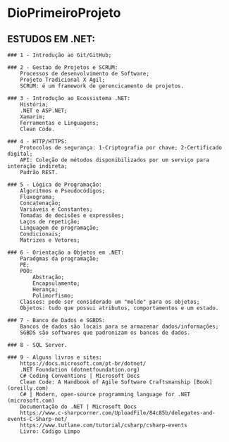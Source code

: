 # DioPrimeiroProjeto
## ESTUDOS EM .NET:

    ### 1 - Introdução ao Git/GitHub;

    ### 2 - Gestao de Projetos e SCRUM:
        Processos de desenvolvimento de Software;
        Projeto Tradicional X Agil;
        SCRUM: é um framework de gerencicamento de projetos.

    ### 3 - Introdução ao Ecossistema .NET:
        História;
        .NET e ASP.NET;
        Xamarim;
        Ferramentas e Linguagens;
        Clean Code.

    ### 4 - HTTP/HTTPS:
        Protocolos de segurança: 1-Criptografia por chave; 2-Certificado digital;
        API: Coleção de métodos disponibilizados por um serviço para interação indireta;
        Padrão REST.

    ### 5 - Lógica de Programação:
        Algoritmos e Pseudocódigos;
        Fluxograma;
        Concatenação;
        Variáveis e Constantes;
        Tomadas de decisões e expressões;
        Laços de repetição;
        Linguagem de programação;
        Condicionais;
        Matrizes e Vetores;

    ### 6 - Orientação a Objetos em .NET:
        Paradgmas da programação;
        PE;
        POO:
            Abstração;
            Encapsulamento;
            Herança;
            Polimorfismo;
        Classes: pode ser considerado um "molde" para os objetos;
        Objetos: tudo que possui atributos, comportamentos e um estado.

    ### 7 - Banco de Dados e SGBDS:
        Bancos de dados são locais para se armazenar dados/informações;
        SGBDS são softwares que padronizam os bancos de dados.

    ### 8 - SQL Server.

    ### 9 - Alguns livros e sites:
        https://docs.microsoft.com/pt-br/dotnet/
        .NET Foundation (dotnetfoundation.org)
        C# Coding Conventions | Microsoft Docs
        Clean Code: A Handbook of Agile Software Craftsmanship [Book] (oreilly.com)
        C# | Modern, open-source programming language for .NET (microsoft.com)
        Documentação do .NET | Microsoft Docs
        https://www.c-sharpcorner.com/UploadFile/84c85b/delegates-and-events-C-Sharp-net/
        https://www.tutlane.com/tutorial/csharp/csharp-events
        Livro: Código Limpo
